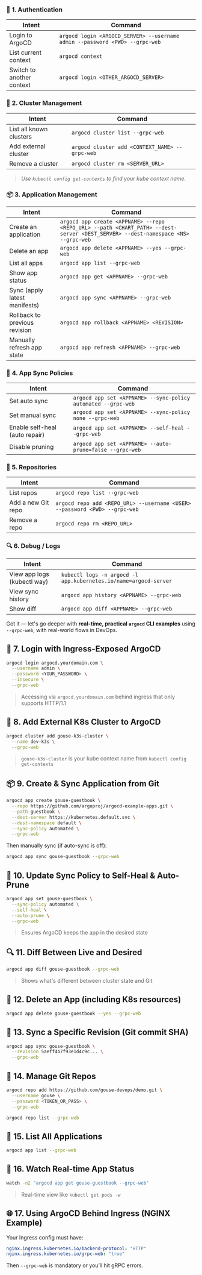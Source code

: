### 🔐 **1. Authentication**

|Intent|Command|
|---|---|
|Login to ArgoCD|`argocd login <ARGOCD_SERVER> --username admin --password <PWD> --grpc-web`|
|List current context|`argocd context`|
|Switch to another context|`argocd login <OTHER_ARGOCD_SERVER>`|
### 🔧 **2. Cluster Management**

|Intent|Command|
|---|---|
|List all known clusters|`argocd cluster list --grpc-web`|
|Add external cluster|`argocd cluster add <CONTEXT_NAME> --grpc-web`|
|Remove a cluster|`argocd cluster rm <SERVER_URL>`|

> _Use `kubectl config get-contexts` to find your kube context name._

### 📦 **3. Application Management**

|Intent|Command|
|---|---|
|Create an application|`argocd app create <APPNAME> --repo <REPO_URL> --path <CHART_PATH> --dest-server <DEST_SERVER> --dest-namespace <NS> --grpc-web`|
|Delete an app|`argocd app delete <APPNAME> --yes --grpc-web`|
|List all apps|`argocd app list --grpc-web`|
|Show app status|`argocd app get <APPNAME> --grpc-web`|
|Sync (apply latest manifests)|`argocd app sync <APPNAME> --grpc-web`|
|Rollback to previous revision|`argocd app rollback <APPNAME> <REVISION>`|
|Manually refresh app state|`argocd app refresh <APPNAME> --grpc-web`|
### 🧠 **4. App Sync Policies**

|Intent|Command|
|---|---|
|Set auto sync|`argocd app set <APPNAME> --sync-policy automated --grpc-web`|
|Set manual sync|`argocd app set <APPNAME> --sync-policy none --grpc-web`|
|Enable self-heal (auto repair)|`argocd app set <APPNAME> --self-heal --grpc-web`|
|Disable pruning|`argocd app set <APPNAME> --auto-prune=false --grpc-web`|
### 📁 **5. Repositories**

|Intent|Command|
|---|---|
|List repos|`argocd repo list --grpc-web`|
|Add a new Git repo|`argocd repo add <REPO_URL> --username <USER> --password <PWD> --grpc-web`|
|Remove a repo|`argocd repo rm <REPO_URL>`|
### 🔍 **6. Debug / Logs**

|Intent|Command|
|---|---|
|View app logs (kubectl way)|`kubectl logs -n argocd -l app.kubernetes.io/name=argocd-server`|
|View sync history|`argocd app history <APPNAME> --grpc-web`|
|Show diff|`argocd app diff <APPNAME> --grpc-web`|
Got it — let's go deeper with **real-time, practical `argocd` CLI examples** using `--grpc-web`, with real-world flows in DevOps.

## 🔐 7. **Login with Ingress-Exposed ArgoCD**

```bash
argocd login argocd.yourdomain.com \
  --username admin \
  --password <YOUR_PASSWORD> \
  --insecure \
  --grpc-web
```

> Accessing via `argocd.yourdomain.com` behind ingress that only supports HTTP/1.1
## 🔗 8. **Add External K8s Cluster to ArgoCD**

```bash
argocd cluster add gouse-k3s-cluster \
  --name dev-k3s \
  --grpc-web
```

> `gouse-k3s-cluster` is your kube context name from `kubectl config get-contexts`
## 📦 9. **Create & Sync Application from Git**

```bash
argocd app create gouse-guestbook \
  --repo https://github.com/argoproj/argocd-example-apps.git \
  --path guestbook \
  --dest-server https://kubernetes.default.svc \
  --dest-namespace default \
  --sync-policy automated \
  --grpc-web
```
Then manually sync (if auto-sync is off):
```bash
argocd app sync gouse-guestbook --grpc-web
```
## 🔄 10. **Update Sync Policy to Self-Heal & Auto-Prune**

```bash
argocd app set gouse-guestbook \
  --sync-policy automated \
  --self-heal \
  --auto-prune \
  --grpc-web
```
> Ensures ArgoCD keeps the app in the desired state
## 🔍 11. **Diff Between Live and Desired**
```bash
argocd app diff gouse-guestbook --grpc-web
```
> Shows what's different between cluster state and Git
## 🧹 12. **Delete an App (including K8s resources)**
```bash
argocd app delete gouse-guestbook --yes --grpc-web
```
## 🧪 13. **Sync a Specific Revision (Git commit SHA)**
```bash
argocd app sync gouse-guestbook \
  --revision 5aeff4b7f93e1d4c9c... \
  --grpc-web
```
## 🧰 14. **Manage Git Repos**
```bash
argocd repo add https://github.com/gouse-devops/demo.git \
  --username gouse \
  --password <TOKEN_OR_PASS> \
  --grpc-web
```

```bash
argocd repo list --grpc-web
```
## 📜 15. **List All Applications**
```bash
argocd app list --grpc-web
```
## 💬 16. **Watch Real-time App Status**
```bash
watch -n2 "argocd app get gouse-guestbook --grpc-web"
```
> Real-time view like `kubectl get pods -w`
## 🌐 17. **Using ArgoCD Behind Ingress (NGINX Example)**

Your Ingress config must have:
```yaml
nginx.ingress.kubernetes.io/backend-protocol: "HTTP"
nginx.ingress.kubernetes.io/grpc-web: "true"
```
Then `--grpc-web` is mandatory or you’ll hit gRPC errors.

